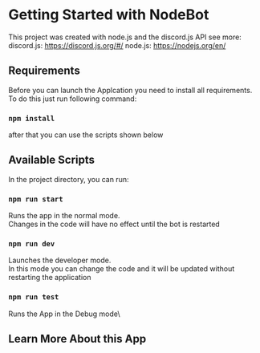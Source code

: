 # Getting Started with NodeBot

This project was created with node.js and the discord.js API
see more:
discord.js: https://discord.js.org/#/
node.js: https://nodejs.org/en/

## Requirements

Before you can launch the Applcation you need to install all requirements.
To do this just run following command:

### `npm install`

after that you can use the scripts shown below 

## Available Scripts

In the project directory, you can run:

### `npm run start`

Runs the app in the normal mode.\
Changes in the code will have no effect until the bot is restarted

### `npm run dev`

Launches the developer mode.\
In this mode you can change the code and it will be updated without
restarting the application

### `npm run test`

Runs the App in the Debug mode\

## Learn More About this App
